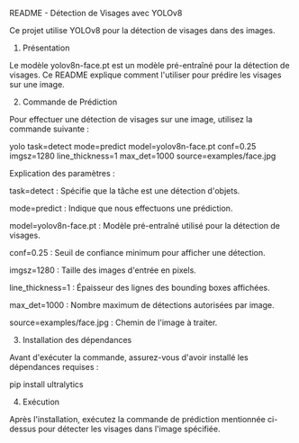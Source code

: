 README - Détection de Visages avec YOLOv8

Ce projet utilise YOLOv8 pour la détection de visages dans des images.

1. Présentation

Le modèle yolov8n-face.pt est un modèle pré-entraîné pour la détection de visages. Ce README explique comment l'utiliser pour prédire les visages sur une image.

2. Commande de Prédiction

Pour effectuer une détection de visages sur une image, utilisez la commande suivante :

yolo task=detect mode=predict model=yolov8n-face.pt conf=0.25 imgsz=1280 line_thickness=1 max_det=1000 source=examples/face.jpg

Explication des paramètres :

task=detect : Spécifie que la tâche est une détection d'objets.

mode=predict : Indique que nous effectuons une prédiction.

model=yolov8n-face.pt : Modèle pré-entraîné utilisé pour la détection de visages.

conf=0.25 : Seuil de confiance minimum pour afficher une détection.

imgsz=1280 : Taille des images d'entrée en pixels.

line_thickness=1 : Épaisseur des lignes des bounding boxes affichées.

max_det=1000 : Nombre maximum de détections autorisées par image.

source=examples/face.jpg : Chemin de l'image à traiter.

3. Installation des dépendances

Avant d'exécuter la commande, assurez-vous d'avoir installé les dépendances requises :

pip install ultralytics

4. Exécution

Après l'installation, exécutez la commande de prédiction mentionnée ci-dessus pour détecter les visages dans l'image spécifiée.
